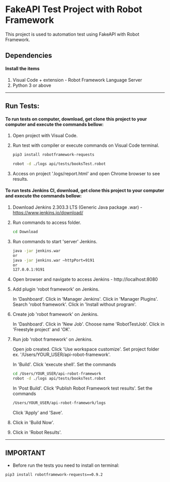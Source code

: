 # FakeAPI Test Project with Robot Framework

This project is used to automation test using FakeAPI with Robot Framework.


## Dependencies

#### Install the items

1. Visual Code + extension - Robot Framework Language Server
2. Python 3 or above


---

## Run Tests:

#### To run tests on computer, download, get clone this project to your computer and execute the commands bellow:

1. Open project with Visual Code.
2. Run test with compiler or execute commands on Visual Code terminal.
    
    ```bash
    pip3 install robotframework-requests
    ```

    ```bash
    robot -d ./logs api/tests/booksTest.robot
    ```

3. Access on project '.logs/report.html' and open Chrome browser to see results.


#### To run tests Jenkins CI, download, get clone this project to your computer and execute the commands bellow:

1. Download Jenkins 2.303.3 LTS (Generic Java package .war) - https://www.jenkins.io/download/
2. Run commands to access folder.

    ```bash
    cd Download
    ```

3. Run commands to start 'server' Jenkins.

    ```bash
    java -jar jenkins.war
    or
    java -jar jenkins.war —httpPort=9191
    or
    127.0.0.1:9191
    ```

4. Open browser and navigate to access Jenkins - http://localhost:8080

5. Add plugin 'robot framework' on Jenkins.

    In 'Dashboard'.
    Click in 'Manager Jenkins'.
    Click in 'Manager Plugins'.
    Search 'robot framework'.
    Click in 'Install without program'.

6. Create job 'robot framework' on Jenkins.

    In 'Dashboard'.
    Click in 'New Job'.
    Choose name 'RobotTestJob'.
    Click in 'Freestyle project' and 'OK'.

7. Run job 'robot framework' on Jenkins.

    Open job created.
    Click 'Use workspace customize'.
    Set project folder ex. '/Users/YOUR_USER/api-robot-framework'.
    
    In 'Build'.
    Click 'execute shell'.
    Set the commands

    ```bash
    cd /Users/YOUR_USER/api-robot-framework
    robot -d ./logs api/tests/booksTest.robot
    ```
    
    In 'Post Build'.
    Click 'Publish Robot Framework test results'.
    Set the commands
    
    ```bash
    /Users/YOUR_USER/api-robot-framework/logs
    ```
    
    Click 'Apply' and 'Save'.

8. Click in 'Build Now'.

9. Click in 'Robot Results'.


---

## IMPORTANT

* Before run the tests you need to install on terminal:

```bash
pip3 install robotframework-requests==0.9.2
```
